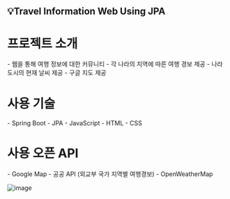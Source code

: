 <h2>💡Travel Information Web Using JPA </br></h2>

<h1>프로젝트 소개</h1>
 - 웹을 통해 여행 정보에 대한 커뮤니티
 - 각 나라의 지역에 따른 여행 경보 제공
 - 나라 도시의 현재 날씨 제공
 - 구글 지도 제공 

 <h1>사용 기술</h1>
 - Spring Boot
 - JPA
 - JavaScript
 - HTML
 - CSS

 <h1>사용 오픈 API</h1>
 - Google Map
 - 공공 API (외교부 국가 지역별 여행경보)
 - OpenWeatherMap

 
![image](https://github.com/KDDYYY/Traveling/assets/109346159/49e52115-9dfc-4944-9a81-159aca9d1d73)
